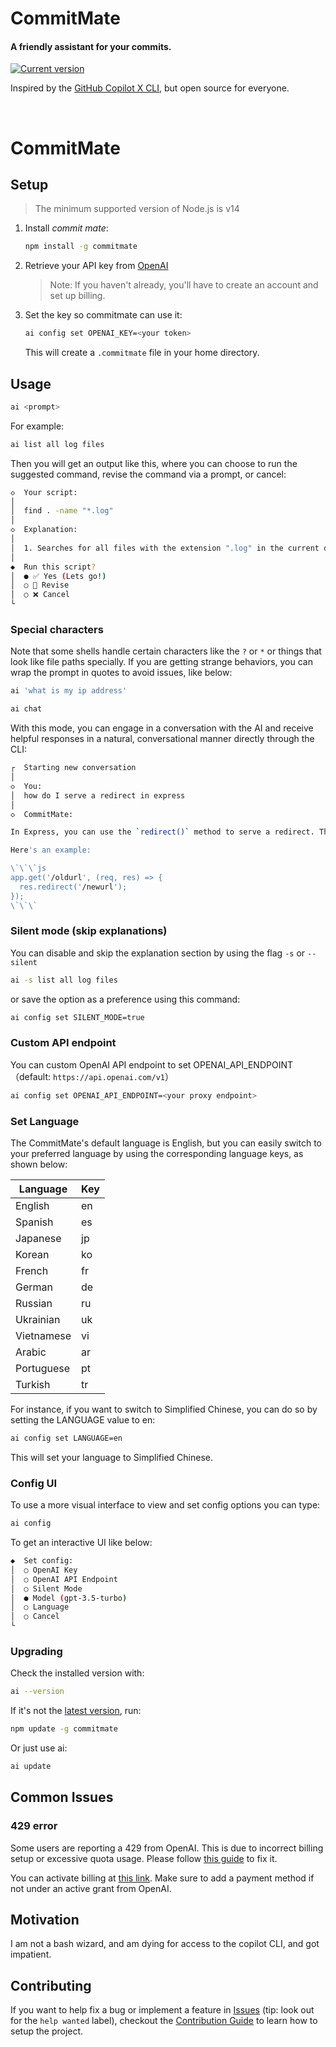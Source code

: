 # CommitMate
<h4>
   A friendly assistant for your commits.
</h4>
<p>
   <a href="https://www.npmjs.com/package/commitmate"><img src="https://img.shields.io/npm/v/commitmate" alt="Current version"></a>
</p>

<p>
   Inspired by the <a href="https://githubnext.com/projects/copilot-cli">GitHub Copilot X CLI</a>, but open source for everyone.
</p>

<br>

# CommitMate

## Setup

> The minimum supported version of Node.js is v14

1. Install _commit mate_:

   ```sh
   npm install -g commitmate
   ```

2. Retrieve your API key from [OpenAI](https://platform.openai.com/account/api-keys)

   > Note: If you haven't already, you'll have to create an account and set up billing.

3. Set the key so commitmate can use it:

   ```sh
   ai config set OPENAI_KEY=<your token>
   ```

   This will create a `.commitmate` file in your home directory.

## Usage

```bash
ai <prompt>
```

For example:

```bash
ai list all log files
```

Then you will get an output like this, where you can choose to run the suggested command, revise the command via a prompt, or cancel:

```bash
◇  Your script:
│
│  find . -name "*.log"
│
◇  Explanation:
│
│  1. Searches for all files with the extension ".log" in the current directory and any subdirectories.
│
◆  Run this script?
│  ● ✅ Yes (Lets go!)
│  ○ 📝 Revise
│  ○ ❌ Cancel
└
```

### Special characters

Note that some shells handle certain characters like the `?` or `*` or things that look like file paths specially. If you are getting strange behaviors, you can wrap the prompt in quotes to avoid issues, like below:

```bash
ai 'what is my ip address'
```


```bash
ai chat
```

With this mode, you can engage in a conversation with the AI and receive helpful responses in a natural, conversational manner directly through the CLI:

```sh
┌  Starting new conversation
│
◇  You:
│  how do I serve a redirect in express
│
◇  CommitMate:

In Express, you can use the `redirect()` method to serve a redirect. The `redirect()` method takes one argument, which is the URL that you want to redirect to.

Here's an example:

\`\`\`js
app.get('/oldurl', (req, res) => {
  res.redirect('/newurl');
});
\`\`\`
```

### Silent mode (skip explanations)

You can disable and skip the explanation section by using the flag `-s` or `--silent`

```bash
ai -s list all log files
```

or save the option as a preference using this command:

```bash
ai config set SILENT_MODE=true
```

### Custom API endpoint

You can custom OpenAI API endpoint to set OPENAI_API_ENDPOINT（default: `https://api.openai.com/v1`）

```sh
ai config set OPENAI_API_ENDPOINT=<your proxy endpoint>
```

### Set Language


The CommitMate's default language is English, but you can easily switch to your preferred language by using the corresponding language keys, as shown below:

| Language   | Key |
| ---------- | --- |
| English    | en  |
| Spanish    | es  |
| Japanese   | jp  |
| Korean     | ko  |
| French     | fr  |
| German     | de  |
| Russian    | ru  |
| Ukrainian  | uk  |
| Vietnamese | vi  |
| Arabic     | ar  |
| Portuguese | pt  |
| Turkish    | tr  |

For instance, if you want to switch to Simplified Chinese, you can do so by setting the LANGUAGE value to en:

```sh
ai config set LANGUAGE=en
```

This will set your language to Simplified Chinese.

### Config UI

To use a more visual interface to view and set config options you can type:

```bash
ai config
```

To get an interactive UI like below:

```bash
◆  Set config:
│  ○ OpenAI Key
│  ○ OpenAI API Endpoint
│  ○ Silent Mode
│  ● Model (gpt-3.5-turbo)
│  ○ Language
│  ○ Cancel
└
```

### Upgrading

Check the installed version with:

```bash
ai --version
```

If it's not the [latest version](https://github.com/KhulnaSoft/commitmate/tags), run:

```bash
npm update -g commitmate
```

Or just use ai:

```bash
ai update
```

## Common Issues

### 429 error

Some users are reporting a 429 from OpenAI. This is due to incorrect billing setup or excessive quota usage. Please follow [this guide](https://help.openai.com/en/articles/6891831-error-code-429-you-exceeded-your-current-quota-please-check-your-plan-and-billing-details) to fix it.

You can activate billing at [this link](https://platform.openai.com/account/billing/overview). Make sure to add a payment method if not under an active grant from OpenAI.

## Motivation

I am not a bash wizard, and am dying for access to the copilot CLI, and got impatient.

## Contributing

If you want to help fix a bug or implement a feature in [Issues](https://github.com/KhulnaSoft/commitmate/issues) (tip: look out for the `help wanted` label), checkout the [Contribution Guide](CONTRIBUTING.md) to learn how to setup the project.
